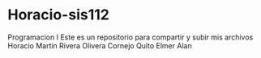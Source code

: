 # Horacio-sis112
Programacion I
Este es un repositorio para compartir y subir mis archivos
Horacio Martin Rivera Olivera
Cornejo Quito Elmer Alan

